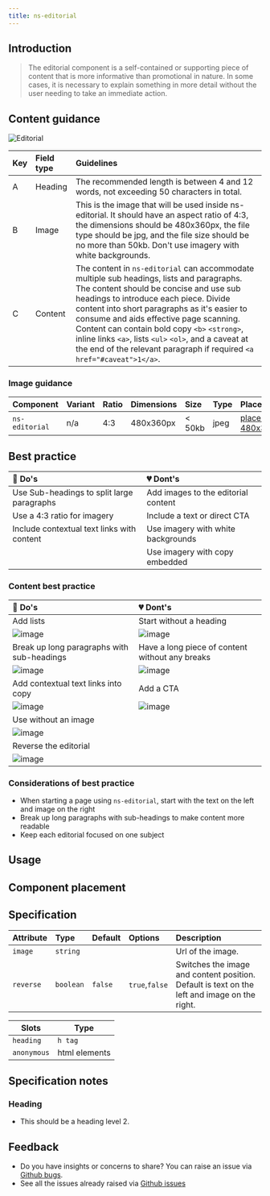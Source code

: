 ```yaml
---
title: ns-editorial
---
```


## Introduction

> The editorial component is a self-contained or supporting piece of content that is more informative than promotional in nature. In some cases, it is necessary to explain something in more detail without the user needing to take an immediate action.

## Content guidance

![Editorial](/images/ns-editorial/content-guidance.webp)

| Key | Field type | Guidelines |
| :--- | :--- | :--- |
| A | Heading | The recommended length is between 4 and 12 words, not exceeding 50 characters in total.  |
| B | Image | This is the image that will be used inside ns-editorial. It should have an aspect ratio of 4:3, the dimensions should be 480x360px, the file type should be jpg, and the file size should be no more than 50kb. Don't use imagery with white backgrounds. |
| C | Content | The content in `ns-editorial` can accommodate multiple sub headings, lists and paragraphs. The content should be concise and use sub headings to introduce each piece. Divide content into short paragraphs as it's easier to consume and aids effective page scanning. Content can contain bold copy `<b>` `<strong>`, inline links `<a>`, lists `<ul>` `<ol>`, and a caveat at the end of the relevant paragraph if required `<a href="#caveat">1</a>`.|

### Image guidance

| Component | Variant | Ratio | Dimensions | Size | Type | Placeholder |
| :--- | :--- | :--- | :--- | :--- | :--- | :--- |
| `ns-editorial`| n/a | 4:3 | 480x360px | &lt; 50kb | jpeg | [placeholder-480x360px](/images/ns-editorial/placeholder-480x360px.jpg) |

## Best practice

| 💚 Do's | 💔 Dont's |
| :--- | :--- |
| Use Sub-headings to split large paragraphs | Add images to the editorial content |
| Use a 4:3 ratio for imagery | Include a text or direct CTA |
| Include contextual text links with content | Use imagery with white backgrounds |
|  | Use imagery with copy embedded |

### Content best practice

| 💚 Do's | 💔 Dont's |
| :--- | :--- |
| Add lists | Start without a heading |
| ![image](/images/ns-editorial/dos-lists.webp) | ![image](/images/ns-editorial/donts-noheading.webp) |
| Break up long paragraphs with sub-headings | Have a long piece of content without any breaks |
| ![image](/images/ns-editorial/dos-longparagraphwithsubheadings.webp) | ![image](/images/ns-editorial/donts-longparagraphwithoutsubheadings.webp) |
| Add contextual text links into copy | Add a CTA |
| ![image](/images/ns-editorial/dos-usecontextuallinks.webp) | ![image](/images/ns-editorial/donts-nocta.webp) |
| Use without an image |  |
| ![image](/images/ns-editorial/dos-noimage.webp) |  |
| Reverse the editorial |  |
| ![image](/images/ns-editorial/dos-reverse.webp) |  |

### Considerations of best practice

* When starting a page using `ns-editorial`, start with the text on the left and image on the right
* Break up long paragraphs with sub-headings to make content more readable
* Keep each editorial focused on one subject

## Usage

<StorybookStory story="components-ns-editorial--editorial"></StorybookStory>

## Component placement

<ComponentPlacement component="ns-editorial"></ComponentPlacement>

## Specification

| Attribute    | Type | Default | Options | Description |
| :--- | :--- | :--- | :--- | :--- |
| `image` | `string` |  |  | Url of the image. |
| `reverse` | `boolean` | `false` | `true`,`false` | Switches the image and content position. Default is text on the left and image on the right. |

| Slots       | Type          |
| ----------- | ------------- |
| `heading`   | `h tag`       |
| `anonymous` | html elements |

## Specification  notes

### Heading

*  This should be a heading level 2.

## Feedback

* Do you have insights or concerns to share? You can raise an issue via [Github bugs](https://github.com/ConnectedHomes/nucleus/issues/new?assignees=&labels=Bug&template=a--bug-report.md&title=[bug]%20[ns-editorial]).
* See all the issues already raised via [Github issues](https://github.com/connectedHomes/nucleus/issues?utf8=%E2%9C%93&q=is%3Aopen+is%3Aissue+label%3ABug+[ns-editorial])

<PageFooter></PageFooter>
